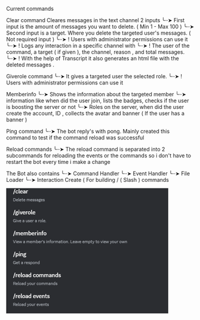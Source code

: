 Current commands

  Clear command 
        Cleares messages in the text channel  2 inputs
            ╰┈➤ First input is the amount of messages you want to delete. ( Min 1 - Max 100 ) 
                  ╰┈➤ Second input is a target. Where you delete the targeted user's messages. ( Not required input )
                       ╰┈➤ ! Users with administrator permissions can use it  
                         ╰┈➤ ! Logs any interaction  in a specific channel with
                           ╰┈➤ ! The user of the command, a target ( if given ), the channel, reason , and total messages.
                             ╰┈➤ ! With the help of Transcript it also generates an html file with the deleted messages .
 
  Giverole command
    ╰┈➤ It gives a targeted user the selected role.
           ╰┈➤ ! Users with administrator permissions can use it 
  
  Memberinfo
     ╰┈➤ Shows the information about the targeted member
        ╰┈➤  information like when did the user join, lists the badges, checks if the user is boosting the server or not
          ╰┈➤  Roles on the server, when did the user create the account, ID , collects the avatar and banner ( If the user has a banner )
          
  Ping command
    ╰┈➤ The bot reply's with pong. Mainly created this command to test if the command reload was successful
  
  
  Reload commands
    ╰┈➤ The reload command is separated into 2 subcommands for reloading the events or the commands so i don't have to restart the bot every time i make a change



  The Bot also contains 
    ╰┈➤ Command Handler
    ╰┈➤ Event Handler
    ╰┈➤ File Loader
    ╰┈➤ Interaction Create ( For building / ( Slash ) commands 
    
![](https://github.com/onehellcat/Rupert/blob/master/current_bot_commands.png)
